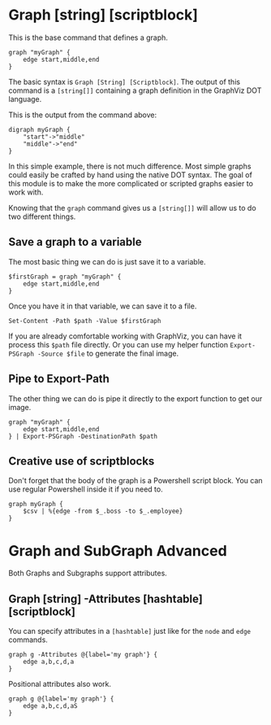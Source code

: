 # Graph [string] [scriptblock]
This is the base command that defines a graph. 

    graph "myGraph" {
        edge start,middle,end        
    }

The basic syntax is `Graph [String] [Scriptblock]`. The output of this command is a `[string[]]` containing a graph definition in the GraphViz DOT language. 

This is the output from the command above:

    digraph myGraph {
        "start"->"middle" 
        "middle"->"end" 
    }

In this simple example, there is not much difference. Most simple graphs could easily be crafted by hand using the native DOT syntax. The goal of this module is to make the more complicated or scripted graphs easier to work with.

Knowing that the `graph` command gives us a `[string[]]` will allow us to do two different things.

## Save a graph to a variable

The most basic thing we can do is just save it to a variable.

    $firstGraph = graph "myGraph" {
        edge start,middle,end        
    }

Once you have it in that variable, we can save it to a file. 

    Set-Content -Path $path -Value $firstGraph

If you are already comfortable working with GraphViz, you can have it process this `$path` file directly. Or you can use my helper function `Export-PSGraph -Source $file` to generate the final image.

## Pipe to Export-Path

The other thing we can do is pipe it directly to the export function to get our image.

    graph "myGraph" {
        edge start,middle,end        
    } | Export-PSGraph -DestinationPath $path

## Creative use of scriptblocks
Don't forget that the body of the graph is a Powershell script block. You can use regular Powershell inside it if you need to.

    graph myGraph {
        $csv | %{edge -from $_.boss -to $_.employee}
    }

# Graph and SubGraph Advanced

Both Graphs and Subgraphs support attributes.

## Graph [string] -Attributes [hashtable] [scriptblock]

You can specify attributes in a `[hashtable]` just like for the `node` and `edge` commands.

    graph g -Attributes @{label='my graph'} {
        edge a,b,c,d,a
    }

Positional attributes also work.

    graph g @{label='my graph'} {
        edge a,b,c,d,aS
    }
